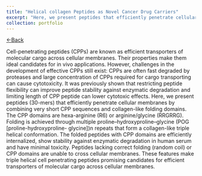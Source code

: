 ```yaml
---
title: "Helical collagen Peptides as Novel Cancer Drug Carriers"
excerpt: "Here, we present peptides that efficiently penetrate cellular membranes by combining very short CPP sequences and collagen-like folding domains that allows triple helical conformation. This conformation allows efficient internalization, increased stability against enzymatic degradation in human serum and minimal toxicity. <br/> <br/><img src='/images/Port_4.png'>"
collection: portfolio
---
```

<a href="https://aparna014.github.io/portfolio/">&larr;Back</a>

Cell-penetrating peptides (CPPs) are known as efficient transporters of molecular cargo across cellular membranes. Their properties make them ideal candidates for in vivo applications. However, challenges in the development of effective CPPs still exist: CPPs are often fast degraded by proteases and large concentration of CPPs required for cargo transporting can cause cytotoxicity. It was previously shown that restricting peptide flexibility can improve peptide stability against enzymatic degradation and limiting length of CPP peptide can lower cytotoxic effects. Here, we present peptides (30-mers) that efficiently penetrate cellular membranes by combining very short CPP sequences and collagen-like folding domains. The CPP domains are hexa-arginine (R6) or arginine/glycine (RRGRRG). Folding is achieved through multiple proline–hydroxyproline–glycine (POG [proline-hydroxyproline- glycine])n repeats that form a collagen-like triple helical conformation. The folded peptides with CPP domains are efficiently internalized, show stability against enzymatic degradation in human serum and have minimal toxicity. Peptides lacking correct folding (random coil) or CPP domains are unable to cross cellular membranes. These features make triple helical cell penetrating peptides promising candidates for efficient transporters of molecular cargo across cellular membranes. 

